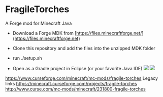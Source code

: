 # FragileTorches
A Forge mod for Minecraft Java

- Download a Forge MDK from [https://files.minecraftforge.net/](https://files.minecraftforge.net)

- Clone this repository and add the files into the unzipped MDK folder

- run ./setup.sh

- Open as a Gradle project in Eclipse (or your favorite Java IDE)
 [![](http://cf.way2muchnoise.eu/231800.svg)](https://minecraft.curseforge.com/projects/fragile-torches) 
 [![](http://cf.way2muchnoise.eu/versions/231800.svg)](https://minecraft.curseforge.com/projects/fragile-torches)

https://www.curseforge.com/minecraft/mc-mods/fragile-torches
Legacy links
https://minecraft.curseforge.com/projects/fragile-torches
http://www.curse.com/mc-mods/minecraft/231800-fragile-torches
 
